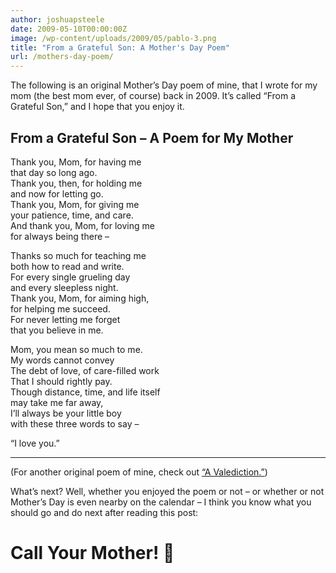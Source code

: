 ```yaml
---
author: joshuapsteele
date: 2009-05-10T00:00:00Z
image: /wp-content/uploads/2009/05/pablo-3.png
title: "From a Grateful Son: A Mother's Day Poem"
url: /mothers-day-poem/
---
```


The following is an original Mother’s Day poem of mine, that I wrote for my mom (the best mom ever, of course) back in 2009. It’s called “From a Grateful Son,” and I hope that you enjoy it.

## From a Grateful Son – A Poem for My Mother

Thank you, Mom, for having me  
that day so long ago.  
Thank you, then, for holding me  
and now for letting go.  
Thank you, Mom, for giving me  
your patience, time, and care.  
And thank you, Mom, for loving me  
for always being there –

Thanks so much for teaching me  
both how to read and write.  
For every single grueling day  
and every sleepless night.  
Thank you, Mom, for aiming high,  
for helping me succeed.  
For never letting me forget  
that you believe in me.

Mom, you mean so much to me.  
My words cannot convey  
The debt of love, of care-filled work  
That I should rightly pay.  
Though distance, time, and life itself  
may take me far away,  
I’ll always be your little boy  
with these three words to say –

“I love you.”

---

(For another original poem of mine, check out [“A Valediction.”](https://joshuapsteele.com/2009/06/06/a-valediction/))

What’s next? Well, whether you enjoyed the poem or not – or whether or not Mother’s Day is even nearby on the calendar – I think you know what you should go and do next after reading this post:

# Call Your Mother! 🙂